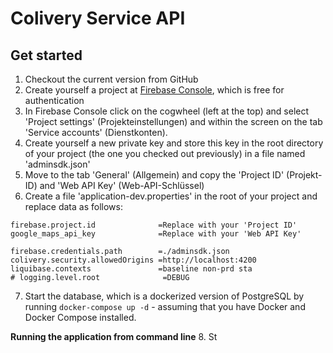 # Colivery Service API

## Get started

1. Checkout the current version from GitHub
2. Create yourself a project at [Firebase Console](https://console.firebase.google.com), which is free for authentication
3. In Firebase Console click on the cogwheel (left at the top) and select 'Project settings' (Projekteinstellungen) and within the screen on the tab 'Service accounts' (Dienstkonten).
4. Create yourself a new private key and store this key in the root directory of your project (the one you checked out previously) in a file named 'adminsdk.json'
5. Move to the tab 'General' (Allgemein) and copy the 'Project ID' (Projekt-ID) and 'Web API Key' (Web-API-Schlüssel)
6. Create a file 'application-dev.properties' in the root of your project and replace data as follows:
```
firebase.project.id              =Replace with your 'Project ID'
google_maps_api_key              =Replace with your 'Web API Key'

firebase.credentials.path        =./adminsdk.json
colivery.security.allowedOrigins =http://localhost:4200
liquibase.contexts               =baseline non-prd sta
# logging.level.root              =DEBUG
```
7. Start the database, which is a dockerized version of PostgreSQL by running `docker-compose up -d` - assuming that you have Docker and Docker Compose installed.

**Running the application from command line**
8. St
